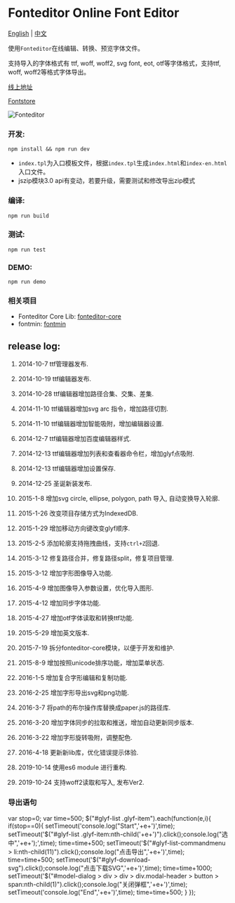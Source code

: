 Fonteditor Online Font Editor
==========

[English](./README.md) | [中文](./README.zh-CN.md)

使用`Fonteditor`在线编辑、转换、预览字体文件。

支持导入的字体格式有 ttf, woff, woff2, svg font, eot, otf等字体格式，支持ttf, woff, woff2等格式字体导出。

[线上地址](https://kekee000.github.io/fonteditor/)

[Fontstore](http://fontstore.baidu.com/static/editor/index.html)

![Fonteditor](./fonteditor-zh.jpg)

### 开发:

```
npm install && npm run dev
```

* `index.tpl`为入口模板文件，根据`index.tpl`生成`index.html`和`index-en.html`入口文件。
* jszip模块3.0 api有变动，若要升级，需要测试和修改导出zip模式

### 编译:

```
npm run build
```

### 测试:

```
npm run test
```

### DEMO:

```
npm run demo
```

### 相关项目

+ Fonteditor Core Lib: [fonteditor-core](https://github.com/kekee000/fonteditor-core)
+ fontmin: [fontmin](https://github.com/ecomfe/fontmin)

## release log:


1. 2014-10-7 ttf管理器发布.

2. 2014-10-19 ttf编辑器发布.

3. 2014-10-28 ttf编辑器增加路径合集、交集、差集.

4. 2014-11-10 ttf编辑器增加svg arc 指令，增加路径切割.

5. 2014-11-10 ttf编辑器增加智能吸附，增加编辑器设置.

6. 2014-12-7 ttf编辑器增加百度编辑器样式.

7. 2014-12-13 ttf编辑器增加列表和查看器命令栏，增加glyf点吸附.

8. 2014-12-13 ttf编辑器增加设置保存.

9. 2014-12-25 圣诞新装发布.

10. 2015-1-8 增加svg circle, ellipse, polygon, path 导入, 自动变换导入轮廓.

11. 2015-1-26 改变项目存储方式为IndexedDB.

12. 2015-1-29 增加移动方向键改变glyf顺序.

13. 2015-2-5 添加轮廓支持拖拽曲线，支持`ctrl+Z`回退.

14. 2015-3-12 修复路径合并，修复路径split，修复项目管理.

15. 2015-3-12 增加字形图像导入功能.

16. 2015-4-9 增加图像导入参数设置，优化导入图形.

17. 2015-4-12 增加同步字体功能.

18. 2015-4-27 增加otf字体读取和转换ttf功能.

19. 2015-5-29 增加英文版本.

20. 2015-7-19 拆分fonteditor-core模块，以便于开发和维护.

21. 2015-8-9 增加按照unicode排序功能，增加菜单状态.

22. 2016-1-5 增加复合字形编辑和复制功能.

23. 2016-2-25 增加字形导出svg和png功能.

24. 2016-3-7 将path的布尔操作库替换成paper.js的路径库.

25. 2016-3-20 增加字体同步的拉取和推送，增加自动更新同步版本.

26. 2016-3-22 增加字形旋转吸附，调整配色.

27. 2016-4-18 更新新lib库，优化错误提示体验.

28. 2019-10-14 使用es6 module 进行重构.

29. 2019-10-24 支持woff2读取和写入, 发布Ver2.



### 导出语句
var stop=0;
var time=500;
$("#glyf-list .glyf-item").each(function(e,i){
	if(stop==0){
		setTimeout('console.log("Start",'+e+')',time); 
		setTimeout('$("#glyf-list .glyf-item:nth-child('+e+')").click();console.log("选中",'+e+');',time); 
		time=time+500;
		setTimeout('$("#glyf-list-commandmenu > li:nth-child(11)").click();console.log("点击导出",'+e+')',time); 
		time=time+500;
		setTimeout('$("#glyf-download-svg").click();console.log("点击下载SVG",'+e+')',time); 
		time=time+1000;
		setTimeout('$("#model-dialog > div > div > div.modal-header > button > span:nth-child(1)").click();console.log("关闭弹框",'+e+')',time); 
		setTimeout('console.log("End",'+e+')',time); 
		time=time+500;
	}
});

